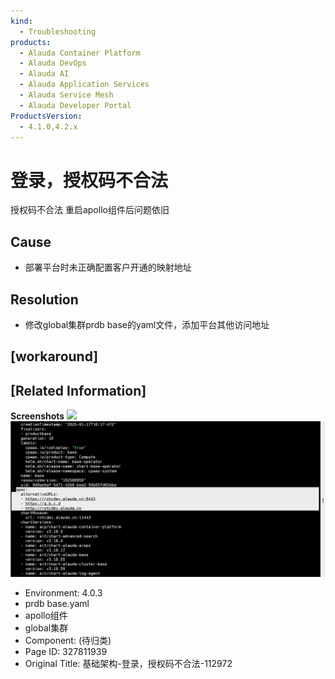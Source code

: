 ```yaml
---
kind:
  - Troubleshooting
products:
  - Alauda Container Platform
  - Alauda DevOps
  - Alauda AI
  - Alauda Application Services
  - Alauda Service Mesh
  - Alauda Developer Portal
ProductsVersion:
  - 4.1.0,4.2.x
---
```

<!-- A type of document that involves encountering a fault, diagnosing it, performing root cause analysis, and providing solutions. -->

# 登录，授权码不合法

授权码不合法 重启apollo组件后问题依旧

## Cause
- 部署平台时未正确配置客户开通的映射地址

## Resolution
- 修改global集群prdb base的yaml文件，添加平台其他访问地址

## [workaround]

## [Related Information]
**Screenshots**
![](assets/ji-chu-jia-gou-deng-lu-shou-quan-ma-bu-he-fa-112972/1752555558_99781_aead6f_%25E4%25BC%2581%25E4%25B8%259A%25E5%25BE%25AE%25E4%25BF%25A1%25E6%2588%25AA%25E5%259B%25BE_17525554856498_1.png)
![](assets/ji-chu-jia-gou-deng-lu-shou-quan-ma-bu-he-fa-112972/mceclip0_1752557758284_rur8s.png)
- Environment: 4.0.3
- prdb base.yaml
- apollo组件
- global集群
- Component: (待归类)
- Page ID: 327811939
- Original Title: 基础架构-登录，授权码不合法-112972
